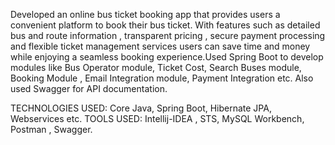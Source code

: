 Developed  an online bus ticket booking app that provides users a convenient platform to book their bus ticket. With  features such as detailed bus and route information , transparent pricing , secure payment processing and flexible ticket management services users can save time and money while  enjoying a seamless booking experience.Used Spring Boot to develop modules like Bus Operator module, Ticket Cost, Search Buses module, Booking Module , Email Integration module, Payment Integration etc. Also used Swagger for API documentation.

TECHNOLOGIES USED: 
Core Java, Spring Boot, Hibernate JPA, Webservices etc.
TOOLS USED:
Intellij-IDEA , STS, MySQL Workbench, Postman , Swagger.
